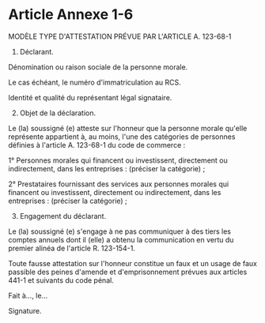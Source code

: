 # Article Annexe 1-6

MODÈLE TYPE D'ATTESTATION PRÉVUE PAR L'ARTICLE A. 123-68-1

1. Déclarant.

Dénomination ou raison sociale de la personne morale.

Le cas échéant, le numéro d'immatriculation au RCS.

Identité et qualité du représentant légal signataire.

2. Objet de la déclaration.

Le (la) soussigné (e) atteste sur l'honneur que la personne morale qu'elle représente appartient à, au moins, l'une des catégories de personnes définies à l'article A. 123-68-1 du code de commerce :

1° Personnes morales qui financent ou investissent, directement ou indirectement, dans les entreprises : (préciser la catégorie) ;

2° Prestataires fournissant des services aux personnes morales qui financent ou investissent, directement ou indirectement, dans les entreprises : (préciser la catégorie) ;

3. Engagement du déclarant.

Le (la) soussigné (e) s'engage à ne pas communiquer à des tiers les comptes annuels dont il (elle) a obtenu la communication en vertu du premier alinéa de l'article R. 123-154-1.

Toute fausse attestation sur l'honneur constitue un faux et un usage de faux passible des peines d'amende et d'emprisonnement prévues aux articles 441-1 et suivants du code pénal.

Fait à..., le...

Signature.
